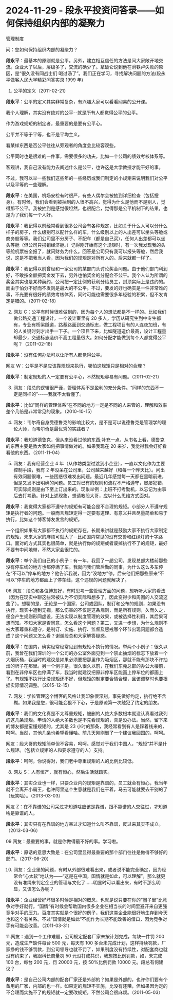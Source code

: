 # 2024-11-29 - 段永平投资问答录——如何保持组织内部的凝聚力

管理制度

问：您如何保持组织内部的凝聚力？ 

**段永平**：最基本的原则就是公平。另外，建立相互信任的方法是同大家敞开地交流。企业大了以后，层级多了，交流的确少了。拿破仑说到他在滑铁卢失败的原因，是“很久没有同战士们 喝过汤了”。我们正在学习，寻找解决问题的方法(段永平做客人民大学精彩问答实录 1999 年)

01. 公平的定义（2011-02-21）

**段永平**：公平的定义其实非常复杂，有兴趣大家可以看看网易的公开课。

我个人理解，其实没有绝对的公平--就是所有人都觉得公平的公平。

作为游戏规矩的制定者，最重要的是要有公平心。

公平并不等于平等，也不是平均主义。

看某样东西是否公平往往从旁观者的角度会比较客观些。

公平同时也是很难的一件事，需要很多的功夫，比如一个公司的绩效考核体系等。

客观讲，我自己没有能力去阐述什么是公平，也许这是大学教授才能干好的事。

不过，我可以举一些我们这些年的一些经历或我们制定的小规矩来说明我们对公平以及平等的一些理解。

**段永平**：在美国，机场安检有时很严，有些人偶尔会被抽到详细检查（包括搜身）。有时候，我们会看到被抽到的人很不高兴，觉得为什么是他而不是别人，觉得那不公平。我被抽到是感觉很坦然，也很配合，觉得那是公平机制下的结果，也是为了我们每一个人好。

**段永平**：我记得以前经常看到很多公司会有各种规定，比如关于什么人可以分什么样子的房子，什么级别可以配什么样的车，什么级别以上的人出差可以坐头等舱或商务舱等等。我们公司里不分房子、不配车（都是自己买），任何人出差都可以坐头等舱（但公司只报销经济舱。）记得刚开始有这个规矩时，有一次我发现我的头等舱机票被全报了，就问财务为什么。回答是公司只有我可以报头等舱，然后我说，这是不把我当人看，因为我们的规矩是对所有人的。后来就都一样了。

**段永平**：我记得以前曾经和一家公司的某部门头讨论奖金问题。由于他们部门利润好，不敢按全额把奖金发下去，另外也怕奖金的分配会不公平。我个人认为所谓的奖金其实也是某种契约，公司把一定比例的获利分给员工，封顶实际上是违约的。而由于怕分不好而不发则是最大的不公平。不过，要发的好也确实是一件非常难的事，不光要有很好的绩效考核体系，同时可能也需要很多年经验的积累，但不发肯定是错的。（2011-02-18）

02. 网友 C：公平有时候很难做到的，因为每个人的想法都是不一样的。比如我们做公路交通工程设计，一个设计室里有 20 多人，学历从研究生到中专生都有，专业有桥梁隧道，路基路面到交通标志，做工程项目有的人连夜加班，有的人关键时刻才出手一下子。一个项目下来，比如隧道造价最高，设计工程量却最少，交通标志造价不高工程量很大。如何分配才能做到每个人都觉得公平呢？（2011-02-18）

**段永平**：没有任何办法可以让所有人都觉得公平。

网友 W：公平是不是应该靠规矩来执行，哪怕这规矩只是相对的合理？

**段永平**：制定规矩的人一定要有公平心，不然规矩容易有问题。（2011-02-21）

03. 网友：段总的逻辑很严谨，管理体系不是盈利的充分条件。“同样的东西不一定是同样的”-----我就不太看懂了。

**段永平**：比如“同样的管理体系”在不同的地方一定是不同的人来管的，理解和效率差个几倍是非常常见的现象。（2010-10-15）

04. 网友：韦尔奇自身受德鲁克的影响比较大，是不是可以说德鲁克是管理学的理论大师，而韦尔奇是最优秀的实践者？

**段永平**：我知道德鲁克，但从来没看过他的东西;补充一点，从书名上看，德鲁克的东西主要是教大家如何把事情做对的。如果我现在 20 来岁，我觉得我会好好看看他的东西。（2011-11-04）

05. 网友：我有经营企业 4 年（从作坊类型过渡到小企业），一直以文化作为主要控制手段，我有 2 年没呆在公司里，公司越来越好（和每一个昨天比）。问出有效问题很难，一些困惑很难发出问题。最近几年感觉每一天都在黑暗前进，但是又发不出明确的问题。员工对已有的规则和流程不严格遵守，屡屡犯错，可实际规则是由下至上订出来的。现象举例：上班不打考勤机，以忘记为由事后去打考勤。针对上述现象，想请教段大哥，应以什么思维方式面对。

**段永平**：我觉得大家都不遵守的规矩有可能会是不合理的规矩。小部分人不遵守规矩是执行者的问题。一般而言规矩定得一定要有道理、有意义并且尽量简单和易于执行，比如这个博客博友发言的规矩。

一个组织如果有大家都不执行的规矩存在，长期来讲就是鼓励大家不执行大家制定的规矩，未来大家的麻烦可就大了--比如国内常见的没有交警和红绿灯的十字路口。面对的方式其实也很简单，就是执行你的规矩或者废掉执行不了的规矩，最好不要有中间地带，不然大家会很忙的。

**段永平**：举个我们自己的小例子：有一年，我回了一趟公司，发现总部大楼前那些没有停车线的地方也都停满了车。我就问我们管后勤的同事，为什么这么多车停在“不可以”停车的地方？他告诉我说，因为“没地方”停。后来他们把那些原来“不可以”停车的地方都画上了停车线，这个违规的问题就解决了。

06.网友：段总和各位博友好，有时思考一些管理方面的问题，想听听大家的看法（因为在现实中聊这些常被认为不切实际和想多了，因此变得少和周围的人交流这些了）。想聊的是，无论是一个国家、公司或团队，制订和公布的规则，如果没有执行，现实中遭到无视，那么伤害的不仅是这条规则，而是所有规则，久而久之，便会产生规则形同虚设，无法实现以制度管理的效果，或被选择性利用，其后果可想而知。不知大家是否同意，怎么看这个问题？第二，又进一步想，为什么规则不被大家尊重和遵守，是制订、实施、执行、监督及惩戒哪个环节出现问题都会造成？这个问题又怎么看？谢谢段总和大家解答疑惑。

**段永平**：在国内，确实经常经常见到有规矩不执行的情况。举两个小例子：很久以前，我曾在我们深圳的一个公司的办公室外面见到一个禁止抽烟的标志下放着一个大烟灰桶，我当时的建议是如果必须要把那里作为吸烟区，那就不能有那块不许抽烟的牌子在那里。另一个例子是，很久很久以前，在我们东莞总部的办公大楼前，看到在非停车区也停满了车，我当时就建议把原非停车区能画上停车位的都画上了。有规矩不执行比没规矩还不好，但规矩的制定要合情合理，且该调整时也要根据实际情况调整。（2015-12-15）

07. 网友：学长管理这个博客的风格让我印象很深刻，事先做好约定，执行绝不含糊。如果我是您，很可能会狠不下心，于是原谅第一次触犯了约定的朋友。

**段永平**：我们的文化真是不太尊重规矩，被删的人绝大多数根本就没认真看过我列的这几条规矩。申请的人绝大多数也是不先看规矩的，真是没办法。当然，留下来的博友都是蛮懂规矩的，尤其是 23 小时的那条，我经常看到有人是踩着线来的，呵呵。当然，其他几条也希望看懂哈。前几天刚刚删了一个建议我回国的，呵呵。

网友：段大哥的规矩简单但不容易，呵呵。感觉对于我们中国人，“规矩”并不是什么规矩。（包括立规矩的人和要求遵守的人）支持。

**段永平**：呵呵，你说得对，我们老中尊重规矩的人的比例比较低。

08. 网友 S：人有恒产，就有恒心，然后生活就踏实。

**段永平**：其实企业也一样，只要企业内的规矩是靠谱的，员工就会有恒心，我当年就不会离开小霸王，也许阿里这个生意就是我们在干着，马云可能就要去干别的了（玩笑哈）。（2013-03-03）

网友 Z：在不靠谱的公司呆过才知道啥应该是靠谱，跟不靠谱的人交往过，才知道啥是靠谱的人。

**段永平**：其实只有在靠谱的地方呆过才知道什么叫不靠谱，反过来其实不成立。（2013-03-06）

09.网友：最重要的事，就是你做得最不好的事。学习啦。

**段永平**：原话的意思大致是：在公司里显得最重要的那个部门往往是做得不够好的部门。（2017-06-20）

10. 网友：企业里的问题，有时从外部很难看出来，或者说不能完全确定，因为经常会“心太软”地认为——“这是在中国，国情就是如此，可以理解”，那么就更没有准绳来判定企业的管理与文化了……明显时可以看出来，有时不那么明显，又该怎么办呢？

**段永平**：企业经营好坏很多时候是相对的概念，也就是说只要在你的“圈子里”比竞争对手好就行。“国情”有时候会帮助国内很多企业在相当长的时间里避开来自更强竞争对手的压力。百度其实就是个很好的例子，我们这类企业能很好地生存到今天也和这个有关系。不过“国情就是如此”不能作为长期不能改善的借口，因为竞争对手有可能会改善。（2011-03-31）

11.网友：遇到一个工作难题，公司规定配套厂家未按计划完成，每缺一件罚 200 元，造成生产缺件每台 500 元，每天有 100 多台未完成计划，这样持续罚款，厂家挣的钱不够罚款，到公司领导也就不罚了，如果制度没有持续性，对配套商也就没有约束了，我跟科长商量罚 50 元没打成共识，我想按比例罚款，如，未完成 100 台，每台 200 元，罚 20000 元，按 50%比例罚款 10000 元。段总有何建议？

**段永平**：是自己公司内部的配套厂家还是外部的？如果是外部的，也许你们要有个备用的厂家，内部的也一样。如果定的规矩不实施，比没有还糟，但如果因为定的不合理而实施不了的规矩就一定要改规矩，不然公司会很麻烦。（2011-05-03）